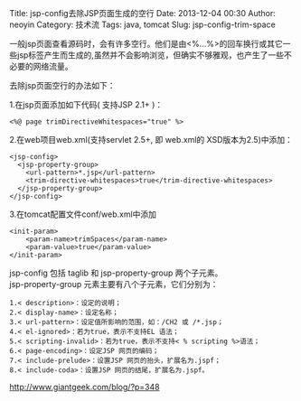Title: jsp-config去除JSP页面生成的空行
Date: 2013-12-04 00:30
Author: neoyin
Category: 技术流
Tags: java, tomcat
Slug: jsp-config-trim-space

一般jsp页面查看源码时，会有许多空行。他们是由<%...%\>的回车换行或其它一些jsp标签产生而生成的,虽然并不会影响浏览，但确实不够雅观，也产生了一些不必要的网络流量。

去除jsp页面空行的办法如下：

1.在jsp页面添加如下代码( 支持JSP 2.1+ )：

    <%@ page trimDirectiveWhitespaces="true" %>

2.在web项目web.xml(支持servlet 2.5+, 即 web.xml的 XSD版本为2.5)中添加：

    <jsp-config>
      <jsp-property-group>
        <url-pattern>*.jsp</url-pattern>
        <trim-directive-whitespaces>true</trim-directive-whitespaces>
      </jsp-property-group>
    </jsp-config>

3.在tomcat配置文件conf/web.xml中添加

    <init-param>
        <param-name>trimSpaces</param-name>
        <param-value>true</param-value>
    </init-param>

jsp-config 包括 taglib 和 jsp-property-group 两个子元素。  
jsp-property-group 元素主要有八个子元素，它们分别为：

    1.< description>：设定的说明；
    2.< display-name>：设定名称；
    3.< url-pattern>：设定值所影响的范围，如：/CH2 或 /*.jsp；
    4.< el-ignored>：若为true，表示不支持EL 语法；
    5.< scripting-invalid>：若为true，表示不支持< % scripting %>语法；
    6.< page-encoding>：设定JSP 网页的编码；
    7.< include-prelude>：设置JSP 网页的抬头，扩展名为.jspf；
    8.< include-coda>：设置JSP 网页的结尾，扩展名为.jspf。

http://www.giantgeek.com/blog/?p=348
